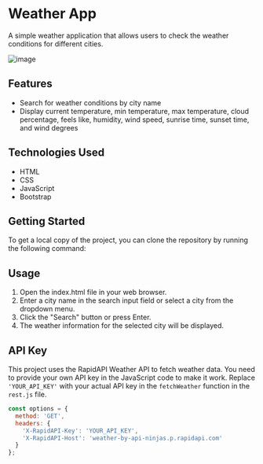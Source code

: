 # Weather App

A simple weather application that allows users to check the weather conditions for different cities.

![image](https://github.com/Gourmani/Weather-App/assets/105964841/f87b916c-6bd2-4b52-ac98-e56394feff89)


## Features

- Search for weather conditions by city name
- Display current temperature, min temperature, max temperature, cloud percentage, feels like, humidity, wind speed, sunrise time, sunset time, and wind degrees

## Technologies Used

- HTML
- CSS
- JavaScript
- Bootstrap

## Getting Started

To get a local copy of the project, you can clone the repository by running the following command:


## Usage

1. Open the index.html file in your web browser.
2. Enter a city name in the search input field or select a city from the dropdown menu.
3. Click the "Search" button or press Enter.
4. The weather information for the selected city will be displayed.

## API Key

This project uses the RapidAPI Weather API to fetch weather data. You need to provide your own API key in the JavaScript code to make it work. Replace `'YOUR_API_KEY'` with your actual API key in the `fetchWeather` function in the `rest.js` file.

```javascript
const options = {
  method: 'GET',
  headers: {
    'X-RapidAPI-Key': 'YOUR_API_KEY',
    'X-RapidAPI-Host': 'weather-by-api-ninjas.p.rapidapi.com'
  }
};

